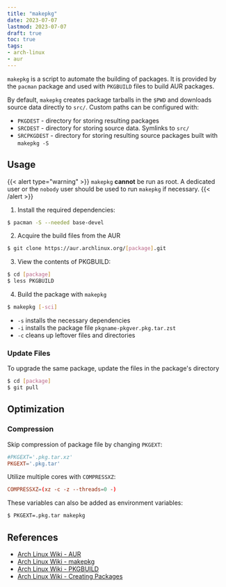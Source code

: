 ```yaml
---
title: "makepkg"
date: 2023-07-07
lastmod: 2023-07-07
draft: true
toc: true
tags:
- arch-linux
- aur
---
```


`makepkg` is a script to automate the building of packages. It is provided by
the `pacman` package and used with `PKGBUILD` files to build AUR packages.

By default, `makepkg` creates package tarballs in the `$PWD` and downloads
source data directly to `src/`. Custom paths can be configured with:

- `PKGDEST` - directory for storing resulting packages
- `SRCDEST` - directory for storing source data. Symlinks to `src/`
- `SRCPKGDEST` - directory for storing resulting source packages built with
  `makepkg -S`

## Usage

{{< alert type="warning" >}}
`makepkg` **cannot** be run as root. A dedicated user or the `nobody` user should be used to run `makepkg` if necessary.
{{< /alert >}}

1. Install the required dependencies:

```bash
$ pacman -S --needed base-devel
```

2. Acquire the build files from the AUR

```bash
$ git clone https://aur.archlinux.org/[package].git
```

3. View the contents of PKGBUILD:

```bash
$ cd [package]
$ less PKGBUILD
```

4. Build the package with `makepkg`

```bash
$ makepkg [-sci]
```

- `-s` installs the necessary dependencies
- `-i` installs the package file `pkgname-pkgver.pkg.tar.zst`
- `-c` cleans up leftover files and directories

### Update Files

To upgrade the same package, update the files in the package's directory

```bash
$ cd [package]
$ git pull
```

## Optimization
### Compression
Skip compression of package file by changing `PKGEXT`:

```conf
#PKGEXT='.pkg.tar.xz'
PKGEXT='.pkg.tar'
```

Utilize multiple cores with `COMPRESSXZ`:

```conf
COMPRESSXZ=(xz -c -z --threads=0 -)
```

These variables can also be added as environment variables:

```bash
$ PKGEXT=.pkg.tar makepkg
```

## References
- [Arch Linux Wiki - AUR](https://wiki.archlinux.org/title/Arch_User_Repository)
- [Arch Linux Wiki - makepkg](https://wiki.archlinux.org/title/Makepkg#Tips_and_tricks)
- [Arch Linux Wiki - PKGBUILD](https://wiki.archlinux.org/title/PKGBUILD)
- [Arch Linux Wiki - Creating Packages](https://wiki.archlinux.org/title/creating_packages)
